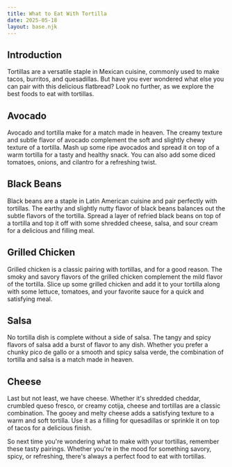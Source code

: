 ```yaml
---
title: What to Eat With Tortilla
date: 2025-05-18
layout: base.njk
---
```


## Introduction

Tortillas are a versatile staple in Mexican cuisine, commonly used to make tacos, burritos, and quesadillas. But have you ever wondered what else you can pair with this delicious flatbread? Look no further, as we explore the best foods to eat with tortillas.

## Avocado

Avocado and tortilla make for a match made in heaven. The creamy texture and subtle flavor of avocado complement the soft and slightly chewy texture of a tortilla. Mash up some ripe avocados and spread it on top of a warm tortilla for a tasty and healthy snack. You can also add some diced tomatoes, onions, and cilantro for a refreshing twist.

## Black Beans

Black beans are a staple in Latin American cuisine and pair perfectly with tortillas. The earthy and slightly nutty flavor of black beans balances out the subtle flavors of the tortilla. Spread a layer of refried black beans on top of a tortilla and top it off with some shredded cheese, salsa, and sour cream for a delicious and filling meal.

## Grilled Chicken

Grilled chicken is a classic pairing with tortillas, and for a good reason. The smoky and savory flavors of the grilled chicken complement the mild flavor of the tortilla. Slice up some grilled chicken and add it to your tortilla along with some lettuce, tomatoes, and your favorite sauce for a quick and satisfying meal.

## Salsa

No tortilla dish is complete without a side of salsa. The tangy and spicy flavors of salsa add a burst of flavor to any dish. Whether you prefer a chunky pico de gallo or a smooth and spicy salsa verde, the combination of tortilla and salsa is a match made in heaven.

## Cheese

Last but not least, we have cheese. Whether it's shredded cheddar, crumbled queso fresco, or creamy cotija, cheese and tortillas are a classic combination. The gooey and melty cheese adds a satisfying texture to a warm and soft tortilla. Use it as a filling for quesadillas or sprinkle it on top of tacos for a delicious finish.

So next time you're wondering what to make with your tortillas, remember these tasty pairings. Whether you're in the mood for something savory, spicy, or refreshing, there's always a perfect food to eat with tortillas.